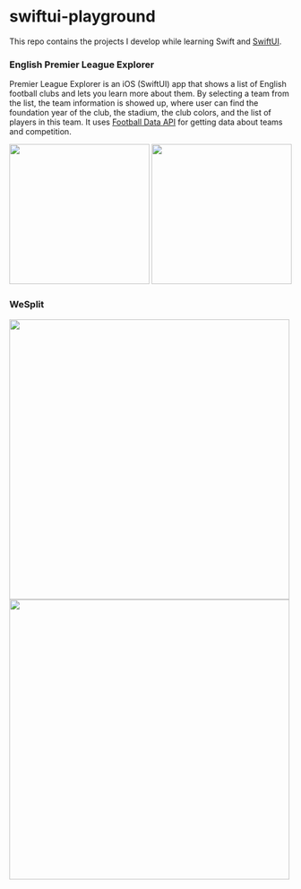 # swiftui-playground
This repo contains the projects I develop while learning Swift and [SwiftUI](https://developer.apple.com/xcode/swiftui/).

### English Premier League Explorer

Premier League Explorer is an iOS (SwiftUI) app that shows a list of English football clubs and lets you learn more about them. By selecting a team from the list, the team information is showed up, where user can find the foundation year of the club, the stadium, the club colors, and the list of players in this team. It uses [Football Data API](https://www.football-data.org/) for getting data about teams and competition.

<img src="https://i.ibb.co/KG8jL1V/Screen-Shot-2019-08-28-at-11-18-15-PM.png" width="250"> <img src="https://i.ibb.co/Jmnvnkt/Screen-Shot-2019-08-28-at-11-18-24-PM.png" width="250">

### WeSplit

<img src="https://i.ibb.co/hYWTQ10/Screen-Shot-2019-10-14-at-11-36-04-PM.png" height="500"> <img src="https://i.ibb.co/1zJHFXh/Screen-Shot-2019-10-14-at-11-36-37-PM.png" height="500">
